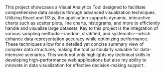 This project showcases a Visual Analytics Tool designed to facilitate comprehensive data analysis through advanced visualization techniques. Utilizing React and D3.js, the application supports dynamic, interactive charts such as scatter plots, line charts, histograms, and more to efficiently handle and visualize large datasets. Key to this project is the integration of various sampling methods—random, stratified, and systematic—which enhance data representation accuracy while optimizing performance. These techniques allow for a detailed yet concise summary view of complex data structures, making the tool particularly valuable for data-intensive scenarios. This work not only highlights my technical skills in developing high-performance web applications but also my ability to innovate in data visualization for effective decision-making support.
